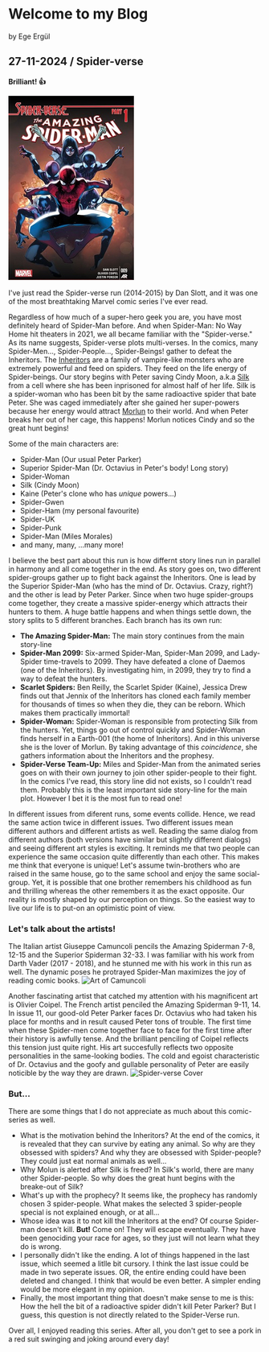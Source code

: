 # Welcome to my Blog

by Ege Ergül

## 27-11-2024 / Spider-verse

**Brilliant! 👍**

![Spider-verse Cover](assets/images/27-10-2024/i1.png)

I've just read the Spider-verse run (2014-2015) by Dan Slott, and it was one of the most breathtaking Marvel comic series I've ever read.

Regardless of how much of a super-hero geek you are, you have most definitely heard of Spider-Man before. And when Spider-Man: No Way Home hit theaters in 2021, we all became familiar with the "Spider-verse." As its name suggests, Spider-verse plots multi-verses. In the comics, many Spider-Men..., Spider-People..., Spider-Beings! gather to defeat the Inheritors. The [Inheritors](<https://marvel.fandom.com/wiki/Inheritors_(Earth-001)>) are a family of vampire-like monsters who are extremely powerful and feed on spiders. They feed on the life energy of Spider-beings. Our story begins with Peter saving Cindy Moon, a.k.a [Silk](<https://marvel.fandom.com/wiki/Cindy_Moon_(Earth-616)>) from a cell where she has been inprisoned for almost half of her life. Silk is a spider-woman who has been bit by the same radioactive spider that bate Peter. She was caged immediately after she gained her super-powers because her energy would attract [Morlun](<https://marvel.fandom.com/wiki/Morlun_(Earth-001)>) to their world. And when Peter breaks her out of her cage, this happens! Morlun notices Cindy and so the great hunt begins!

Some of the main characters are:

- Spider-Man (Our usual Peter Parker)
- Superior Spider-Man (Dr. Octavius in Peter's body! Long story)
- Spider-Woman
- Silk (Cindy Moon)
- Kaine (Peter's clone who has _unique_ powers...)
- Spider-Gwen
- Spider-Ham (my personal favourite)
- Spider-UK
- Spider-Punk
- Spider-Man (Miles Morales)
- and many, many, ...many more!

I believe the best part about this run is how differnt story lines run in parallel in harmony and all come together in the end. As story goes on, two different spider-groups gather up to fight back against the Inheritors. One is lead by the Superior Spider-Man (who has the mind of Dr. Octavius. Crazy, right?) and the other is lead by Peter Parker. Since when two huge spider-groups come together, they create a massive spider-energy which attracts their hunters to them. A huge battle happens and when things settle down, the story splits to 5 different branches. Each branch has its own run:

- **The Amazing Spider-Man:** The main story continues from the main story-line
- **Spider-Man 2099:** Six-armed Spider-Man, Spider-Man 2099, and Lady-Spider time-travels to 2099. They have defeated a clone of Daemos (one of the Inheritors). By investigating him, in 2099, they try to find a way to defeat the hunters.
- **Scarlet Spiders:** Ben Reilly, the Scarlet Spider (Kaine), Jessica Drew finds out that Jennix of the Inheritors has cloned each family member for thousands of times so when they die, they can be reborn. Which makes them practically immortal!
- **Spider-Woman:** Spider-Woman is responsible from protecting Silk from the hunters. Yet, things go out of control quickly and Spider-Woman finds herself in a Earth-001 (the home of Inheritors). And in this universe she is the lover of Morlun. By taking advantage of this _coincidence_, she gathers information about the Inheritors and the prophesy.
- **Spider-Verse Team-Up:** Miles and Spider-Man from the animated series goes on with their own journey to join other spider-people to their fight. In the comics I've read, this story line did not exists, so I couldn't read them. Probably this is the least important side story-line for the main plot. However I bet it is the most fun to read one!

In different issues from diferent runs, some events collide. Hence, we read the same action twice in different issues. Two different issues mean different authors and different artists as well. Reading the same dialog from different authors (both versions have similar but slightly different dialogs) and seeing different art styles is exciting. It reminds me that two people can experience the same occasion quite differently than each other. This makes me think that everyone is unique! Let's assume twin-brothers who are raised in the same house, go to the same school and enjoy the same social-group. Yet, it is possible that one brother remembers his childhood as fun and thrilling whereas the other remembers it as the exact opposite. Our reality is mostly shaped by our perception on things. So the easiest way to live our life is to put-on an optimistic point of view.

### **Let's talk about the artists!**

The Italian artist Giuseppe Camuncoli pencils the Amazing Spiderman 7-8, 12-15 and the Superior Spiderman 32-33. I was familiar with his work from Darth Vader (2017 - 2018), and he stunned me with his work in this run as well. The dynamic poses he protrayed Spider-Man maximizes the joy of reading comic books.
![Art of Camuncoli](assets/images/27-10-2024/i2.png)

Another fascinating artist that catched my attention with his magnificent art is Olivier Coipel. The French artist penciled the Amazing Spiderman 9-11, 14. In issue 11, our good-old Peter Parker faces Dr. Octavius who had taken his place for months and in result caused Peter tons of trouble. The first time when these Spider-men come together face to face for the first time after their history is awfully tense. And the brilliant penciling of Coipel reflects this tension just quite right. His art succesfully reflects two opposite personalities in the same-looking bodies. The cold and egoist characteristic of Dr. Octavius and the goofy and gullable personality of Peter are easily noticible by the way they are drawn.
![Spider-verse Cover](assets/images/27-10-2024/i3.png)

### **But...**

There are some things that I do not appreciate as much about this comic-series as well.

- What is the motivation behind the Inheritors? At the end of the comics, it is revealed that they can survive by eating any animal. So why are they obsessed with spiders? And why they are obsessed with Spider-people? They could just eat normal animals as well...
- Why Molun is alerted after Silk is freed? In Silk's world, there are many other Spider-people. So why does the great hunt begins with the breake-out of Silk?
- What's up with the prophecy? It seems like, the prophecy has randomly chosen 3 spider-people. What makes the selected 3 spider-people special is not explained enough, or at all...
- Whose idea was it to not kill the Inheritors at the end? Of course Spider-man doesn't kill. **But!** Come on! They will escape eventually. They have been genociding your race for ages, so they just will not learn what they do is wrong.
- I personally didn't like the ending. A lot of things happened in the last issue, which seemed a litlle bit cursory. I think the last issue could be made in two seperate issues. OR, the entire ending could have been deleted and changed. I think that would be even better. A simpler ending would be more elegant in my opinion.
- Finally, the most important thing that doesn't make sense to me is this: How the hell the bit of a radioactive spider didn't kill Peter Parker? But I guess, this question is not directly related to the Spider-Verse run.

Over all, I enjoyed reading this series. After all, you don't get to see a pork in a red suit swinging and joking around every day!
